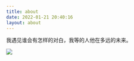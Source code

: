 ```yaml
---
title: about
date: 2022-01-21 20:40:16
layout: about
---
```




我遇见谁会有怎样的对白，我等的人他在多远的未来。

![](https://blog-1309321804.cos.ap-nanjing.myqcloud.com/blog/wallhaven-z82x9y.jpg)
